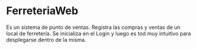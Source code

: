 # FerreteriaWeb

Es un sistema de punto de ventas. Registra las compras y ventas de un local de ferretería.
Se inicializa en el Login y luego es tod muy intuitivo para desplegarse dentro de la misma.
